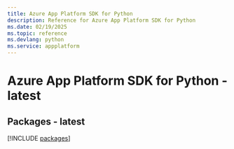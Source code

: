 ```yaml
---
title: Azure App Platform SDK for Python
description: Reference for Azure App Platform SDK for Python
ms.date: 02/19/2025
ms.topic: reference
ms.devlang: python
ms.service: appplatform
---
```

# Azure App Platform SDK for Python - latest
## Packages - latest
[!INCLUDE [packages](app-platform-index.md)]